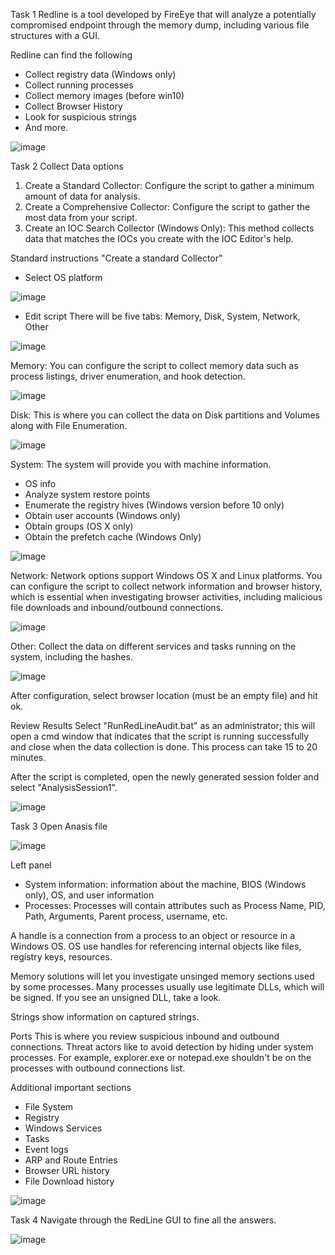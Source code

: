 Task 1
Redline is a tool developed by FireEye that will analyze a potentially compromised endpoint through the memory dump, including various file structures with a GUI. 

Redline can find the following
- Collect registry data (Windows only)
- Collect running processes
- Collect memory images (before win10)
- Collect Browser History
- Look for suspicious strings
- And more.

![image](https://github.com/Shawn-Nichol/Cybersecurity_tools/assets/30714313/5eb3e5b1-6540-440b-a232-8866311cee5b)


Task 2
  Collect Data options
  1. Create a Standard Collector: Configure the script to gather a minimum amount of data for analysis. 
  2. Create a Comprehensive Collector: Configure the script to gather the most data from your script. 
  3. Create an IOC Search Collector (Windows Only): This method collects data that matches the IOCs you create with the IOC Editor's help.
 

Standard instructions
"Create a standard Collector"
- Select OS platform

  
![image](https://github.com/Shawn-Nichol/Cybersecurity_tools/assets/30714313/d7af9769-3341-4f43-b5a3-71a0e2a08838)


- Edit script
There will be five tabs: Memory, Disk, System, Network, Other

![image](https://github.com/Shawn-Nichol/Cybersecurity_tools/assets/30714313/87c3e988-274c-432f-a588-173194d742b1)

Memory:
You can configure the script to collect memory data such as process listings, driver enumeration, and hook detection. 

![image](https://github.com/Shawn-Nichol/Cybersecurity_tools/assets/30714313/041e626b-7675-401d-9e9b-ff68dbac6e4e)

Disk:
This is where you can collect the data on Disk partitions and Volumes along with File Enumeration.

![image](https://github.com/Shawn-Nichol/Cybersecurity_tools/assets/30714313/0892140d-9139-49b2-93c6-e5df7f503e46)

System: 
The system will provide you with machine information.
- OS info
- Analyze system restore points
- Enumerate the registry hives (Windows version before 10 only)
- Obtain user accounts (Windows only)
- Obtain groups (OS X only)
- Obtain the prefetch cache (Windows Only)
  
![image](https://github.com/Shawn-Nichol/Cybersecurity_tools/assets/30714313/7871947e-26b7-49d6-bc30-0b3a3b632b29)


Network: 
Network options support Windows OS X and Linux platforms. You can configure the  script to collect network information and browser history, which is essential when investigating browser activities, including malicious file downloads and inbound/outbound connections. 

![image](https://github.com/Shawn-Nichol/Cybersecurity_tools/assets/30714313/94798460-aa44-4a06-9fa4-00da72f17e52)


Other: 
Collect the data on different services and tasks running on the system, including the hashes. 

![image](https://github.com/Shawn-Nichol/Cybersecurity_tools/assets/30714313/2d26cfc8-544b-4b11-a093-24d440098a75)


After configuration, select browser location (must be an empty file) and hit ok.

Review Results
Select "RunRedLineAudit.bat" as an administrator; this will open a cmd window that indicates that the script is running successfully and close when the data collection is done. This process can take 15 to 20 minutes. 

After the script is completed, open the newly generated session folder and select "AnalysisSession1".

![image](https://github.com/Shawn-Nichol/Cybersecurity_tools/assets/30714313/ef417318-009e-4089-9547-afdfc7ed1de2)

Task 3
Open Anasis file

![image](https://github.com/Shawn-Nichol/Cybersecurity_tools/assets/30714313/840c3bbb-8381-48f0-bcae-3dd251ec00d4)

Left panel 
- System information: information about the machine, BIOS (Windows only), OS, and user information
- Processes: Processes will contain attributes such as Process Name, PID, Path, Arguments, Parent process, username, etc.

A handle is a connection from a process to an object or resource in a Windows OS. OS use handles for referencing internal objects like files, registry keys, resources.

Memory solutions will let you investigate unsinged memory sections used by some processes. Many processes usually use legitimate DLLs, which will be signed. If you see an unsigned DLL, take a look. 

Strings show information on captured strings.

Ports This is where you review suspicious inbound and outbound connections. Threat actors like to avoid detection by hiding under system processes. For example, explorer.exe or notepad.exe shouldn't be on the processes with outbound connections list. 

Additional important sections
- File System
- Registry
- Windows Services
- Tasks
- Event logs
- ARP and Route Entries
- Browser URL history
- File Download history

![image](https://github.com/Shawn-Nichol/Cybersecurity_tools/assets/30714313/2e1025dc-903c-4d60-a2b8-47395d9f1e57)

Task 4
Navigate through the RedLine GUI to fine all the answers. 

![image](https://github.com/Shawn-Nichol/Cybersecurity_tools/assets/30714313/4704be3e-4df1-4bb1-aa75-1d958f94600d)

